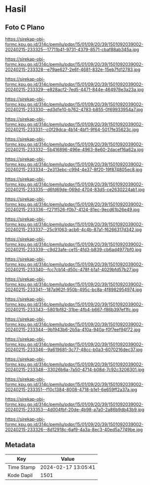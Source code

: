 # Hasil

## Foto C Plano

https://sirekap-obj-formc.kpu.go.id/314c/pemilu/pdpr/15/01/09/20/39/1501092039002-20240215-233325--17711b41-9731-4379-8571-cbaf88ab345a.jpg

https://sirekap-obj-formc.kpu.go.id/314c/pemilu/pdpr/15/01/09/20/39/1501092039002-20240215-233328--e79ae627-2e6f-4681-832e-15eb7fd12783.jpg

https://sirekap-obj-formc.kpu.go.id/314c/pemilu/pdpr/15/01/09/20/39/1501092039002-20240215-233329--e828acf2-7ed5-4471-844e-464978e3a23a.jpg

https://sirekap-obj-formc.kpu.go.id/314c/pemilu/pdpr/15/01/09/20/39/1501092039002-20240215-233330--ed3d1e10-b762-4783-b855-0f69933954a7.jpg

https://sirekap-obj-formc.kpu.go.id/314c/pemilu/pdpr/15/01/09/20/39/1501092039002-20240215-233331--c0f29dca-4b14-4bf1-9f64-5017fe35623c.jpg

https://sirekap-obj-formc.kpu.go.id/314c/pemilu/pdpr/15/01/09/20/39/1501092039002-20240215-233332--5b416896-496e-4963-8e60-2dacef16a62a.jpg

https://sirekap-obj-formc.kpu.go.id/314c/pemilu/pdpr/15/01/09/20/39/1501092039002-20240215-233334--2e313ebc-c994-4e37-8f20-19f874805ec8.jpg

https://sirekap-obj-formc.kpu.go.id/314c/pemilu/pdpr/15/01/09/20/39/1501092039002-20240215-233335--d6fd69de-069d-4704-83d5-ce2630224ab1.jpg

https://sirekap-obj-formc.kpu.go.id/314c/pemilu/pdpr/15/01/09/20/39/1501092039002-20240215-233336--f271f526-f0b7-4124-81ec-9ecd61b26e49.jpg

https://sirekap-obj-formc.kpu.go.id/314c/pemilu/pdpr/15/01/09/20/39/1501092039002-20240215-233337--25c91063-acb6-4c4b-87a1-f6266317d342.jpg

https://sirekap-obj-formc.kpu.go.id/314c/pemilu/pdpr/15/01/09/20/39/1501092039002-20240215-233339--c9d23afe-ce15-4fd3-b839-cb6ad4977bf0.jpg

https://sirekap-obj-formc.kpu.go.id/314c/pemilu/pdpr/15/01/09/20/39/1501092039002-20240215-233340--fcc7cb14-d50c-478f-b1a1-4029bfd57b27.jpg

https://sirekap-obj-formc.kpu.go.id/314c/pemilu/pdpr/15/01/09/20/39/1501092039002-20240215-233341--187a962f-950b-495c-bc8a-4f8982954974.jpg

https://sirekap-obj-formc.kpu.go.id/314c/pemilu/pdpr/15/01/09/20/39/1501092039002-20240215-233343--5801bf82-31be-4fb4-b667-f86b397ef1fc.jpg

https://sirekap-obj-formc.kpu.go.id/314c/pemilu/pdpr/15/01/09/20/39/1501092039002-20240215-233344--9b1943b6-2b5a-410a-940a-f0f7eef94f72.jpg

https://sirekap-obj-formc.kpu.go.id/314c/pemilu/pdpr/15/01/09/20/39/1501092039002-20240215-233346--9a619681-3c77-48cc-b0a3-6070216dec37.jpg

https://sirekap-obj-formc.kpu.go.id/314c/pemilu/pdpr/15/01/09/20/39/1501092039002-20240215-233348--33026b6a-7a50-4714-b08d-7c92c3206301.jpg

https://sirekap-obj-formc.kpu.go.id/314c/pemilu/pdpr/15/01/09/20/39/1501092039002-20240215-233351--f10c1384-8008-4718-b1e1-6e659ff2a37a.jpg

https://sirekap-obj-formc.kpu.go.id/314c/pemilu/pdpr/15/01/09/20/39/1501092039002-20240215-233353--4d004fbf-20de-4b98-a7a0-2a86b9db43b9.jpg

https://sirekap-obj-formc.kpu.go.id/314c/pemilu/pdpr/15/01/09/20/39/1501092039002-20240215-233326--8d12918c-6af9-4a3a-8ec3-40ed5a7749be.jpg


## Metadata

| Key        | Value               |
| ---------- | ------------------- |
| Time Stamp | 2024-02-17 13:05:41 |
| Kode Dapil | 1501                |



